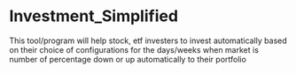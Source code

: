 # Investment_Simplified
This tool/program will help stock, etf investers to invest automatically based on their choice of configurations for the days/weeks when market is number of percentage down or up automatically to their portfolio
